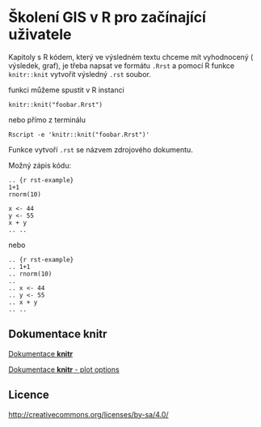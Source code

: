 Školení GIS v R pro začínající uživatele
========================================

Kapitoly s R kódem, který ve výsledném textu chceme mít vyhodnocený (
výsledek, graf), je třeba napsat ve formátu `.Rrst` a pomocí R funkce
`knitr::knit` vytvořit výsledný `.rst` soubor.

funkci můžeme spustit v R instanci

    knitr::knit("foobar.Rrst")

nebo přímo z terminálu

    Rscript -e 'knitr::knit("foobar.Rrst")'

Funkce vytvoří `.rst` se názvem zdrojového dokumentu.

Možný zápis kódu:

    .. {r rst-example}
    1+1
    rnorm(10)

    x <- 44
    y <- 55
    x + y
    .. ..

nebo

    .. {r rst-example}
    .. 1+1
    .. rnorm(10)
    .. 
    .. x <- 44
    .. y <- 55
    .. x + y
    .. ..


Dokumentace **knitr**
---------------------

[Dokumentace **knitr**](https://yihui.name/knitr)

[Dokumentace **knitr** - plot options](https://yihui.name/knitr/options/#plots)




Licence
-------

http://creativecommons.org/licenses/by-sa/4.0/
